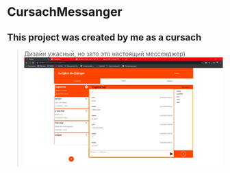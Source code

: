 # CursachMessanger
## This project was created by me as a cursach ##
> Дизайн ужасный, но зато это настоящий мессенджер)
![alt text](screenshots/2_7Oe9QORj0.jpg "Главная")
